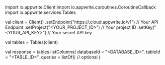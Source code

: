 import io.appwrite.Client
import io.appwrite.coroutines.CoroutineCallback
import io.appwrite.services.Tables

val client = Client()
    .setEndpoint("https://<REGION>.cloud.appwrite.io/v1") // Your API Endpoint
    .setProject("<YOUR_PROJECT_ID>") // Your project ID
    .setKey("<YOUR_API_KEY>") // Your secret API key

val tables = Tables(client)

val response = tables.listColumns(
    databaseId = "<DATABASE_ID>",
    tableId = "<TABLE_ID>",
    queries = listOf() // optional
)
